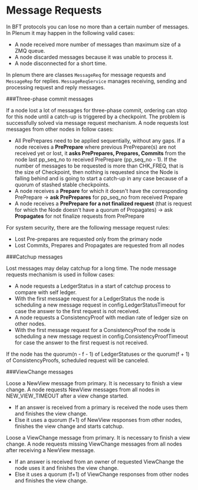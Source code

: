 # Message Requests

In BFT protocols you can lose no more than a certain number of messages. In Plenum it may happen in the following valid cases:
- A node received more number of messages than maximum size of a ZMQ queue.
- A node discarded messages because it was unable to process it.
- A node disconnected for a short time.

In plenum there are classes `MessageReq` for message requests and `MessageRep` for replies. `MessageReqService` manages receiving, sending and processing request and reply messages.

###Three-phase commit messages

If a node lost a lot of messages for three-phase commit, ordering can stop for this node until a catch-up is triggered by a checkpoint. The problem is successfully solved via message request mechanism.
A node requests lost messages from other nodes in follow cases:
- All PrePrepares need to be applied sequentially, without any gaps. If a node receives a **PrePrepare** where previous PrePrepare(s) are not received yet or lost, it **asks PrePrepares, Prepares, Commits** from the node last pp_seq_no to received PrePrepare (pp_seq_no - 1). If the number of messages to be requested is more than CHK_FREQ, that is the size of Checkpoint, then nothing is requested since the Node is falling behind and is going to start a catch-up in any case because of a quorum of stashed stable checkpoints.
- A node receives a **Prepare** for which it doesn't have the corresponding PrePrepare -> **ask PrePrepares** for pp_seq_no from received Prepare
- A node receives a **PrePrepare for a not finalized request** (that is request for which the Node doesn't have a quorum of Propagates) -> ask **Propagates** for not finalize requests from PrePrepare

For system security, there are the following message request rules:
- Lost Pre-prepares are requested only from the primary node
- Lost Commits, Prepares and Propagates are requested from all nodes

###Catchup messages

Lost messages may delay catchup for a long time. The node message requests mechanism is used in follow cases:
- A node requests a LedgerStatus in a start of catchup process to compare with self ledger.
- With the first message request for a LedgerStatus the node is scheduling a new message request in config.LedgerStatusTimeout for case the answer to the first request is not received.
- A node requests a ConsistencyProof with median rate of ledger size on other nodes.
- With the first message request for a ConsistencyProof the node is scheduling a new message request in config.ConsistencyProofTimeout for case the answer to the first request is not received.

If the node has the quorum(n - f - 1) of LedgerStatuses or the quorum(f + 1) of ConsistencyProofs, scheduled request will be canceled.

###ViewChange messages

Loose a NewView message from primary. It is necessary to finish a view change. A node requests NewView messages from all nodes in NEW_VIEW_TIMEOUT after a view change started. 
- If an answer is received from a primary is received the node uses them and finishes the view change. 
- Else it uses a quorum (f+1) of NewView responses from other nodes, finishes the view change and starts catchup.

Loose a ViewChange message from primary. It is necessary to finish a view change. A node requests missing ViewChange messages from all nodes after receiving a NewView message. 
- If an answer is received from an owner of requested ViewChange the node uses it and finishes the view change. 
- Else it uses a quorum (f+1) of ViewChange responses from other nodes and finishes the view change.
